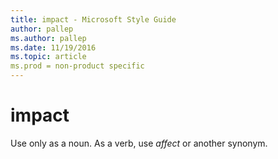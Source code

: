 ```yaml
---
title: impact - Microsoft Style Guide
author: pallep
ms.author: pallep
ms.date: 11/19/2016
ms.topic: article
ms.prod = non-product specific
---
```


# impact

Use only as a noun. As a verb, use *affect* or another synonym.
